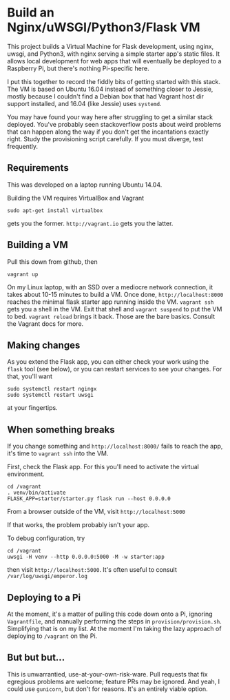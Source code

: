 # Build an Nginx/uWSGI/Python3/Flask VM

This project builds a Virtual Machine for Flask development, using nginx, uwsgi, and Python3, with nginx serving a simple starter app's static files. It allows local development for web apps that will eventually be deployed to a Raspberry Pi, but there's nothing Pi-specific here.

I put this together to record the fiddly bits of getting started with this stack. The VM is based on Ubuntu 16.04 instead of something closer to Jessie, mostly because I couldn't find a Debian box that had Vagrant host dir support installed, and 16.04 (like Jessie) uses `systemd`.

You may have found your way here after struggling to get a similar stack deployed. You've probably seen stackoverflow posts about weird problems that can happen along the way if you don't get the incantations exactly right. Study the provisioning script carefully. If you must diverge, test frequently.

## Requirements

This was developed on a laptop running Ubuntu 14.04.

Building the VM requires VirtualBox and Vagrant

    sudo apt-get install virtualbox

gets you the former. `http://vagrant.io` gets you the latter.

## Building a VM

Pull this down from github, then

    vagrant up

On my Linux laptop, with an SSD over a mediocre network connection, it takes about 10-15 minutes to build a VM. Once done, `http://localhost:8000` reaches the minimal flask starter app running inside the VM. `vagrant ssh` gets you a shell in the VM. Exit that shell and `vagrant suspend` to put the VM to bed. `vagrant reload` brings it back. Those are the bare basics. Consult the Vagrant docs for more.

## Making changes

As you extend the Flask app, you can either check your work using the `flask` tool (see below), or you can restart services to see your changes. For that, you'll want

    sudo systemctl restart ngingx
    sudo systemctl restart uwsgi

at your fingertips.

## When something breaks

If you change something and `http://localhost:8000/` fails to reach the app, it's time to `vagrant ssh` into the VM.

First, check the Flask app. For this you'll need to activate the virtual environment.

    cd /vagrant
    . venv/bin/activate
    FLASK_APP=starter/starter.py flask run --host 0.0.0.0

From a browser outside of the VM, visit `http://localhost:5000`

If that works, the problem probably isn't your app.

To debug configuration, try

    cd /vagrant
    uwsgi -H venv --http 0.0.0.0:5000 -M -w starter:app

then visit `http://localhost:5000`. It's often useful to consult `/var/log/uwsgi/emperor.log`

## Deploying to a Pi

At the moment, it's a matter of pulling this code down onto a Pi, ignoring `Vagrantfile`, and manually performing the steps in `provision/provision.sh`. Simplifying that is on my list. At the moment I'm taking the lazy approach of deploying to `/vagrant` on the Pi.

## But but but...

This is unwarrantied, use-at-your-own-risk-ware. Pull requests that fix egregious problems are welcome; feature PRs may be ignored. And yeah, I could use `gunicorn`, but don't for reasons. It's an entirely viable option.

